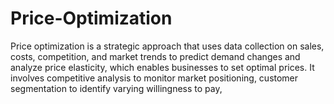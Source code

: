 # Price-Optimization
Price optimization is a strategic approach that uses data collection on sales, costs, competition, and market trends to predict demand changes and analyze price elasticity, which enables businesses to set optimal prices. It involves competitive analysis to monitor market positioning, customer segmentation to identify varying willingness to pay, 
